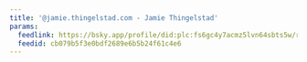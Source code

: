 ```yaml
---
title: '@jamie.thingelstad.com - Jamie Thingelstad'
params:
  feedlink: https://bsky.app/profile/did:plc:fs6gc4y7acmz5lvn64sbts5w/rss
  feedid: cb079b5f3e0bdf2689e6b5b24f61c4e6
---
```

